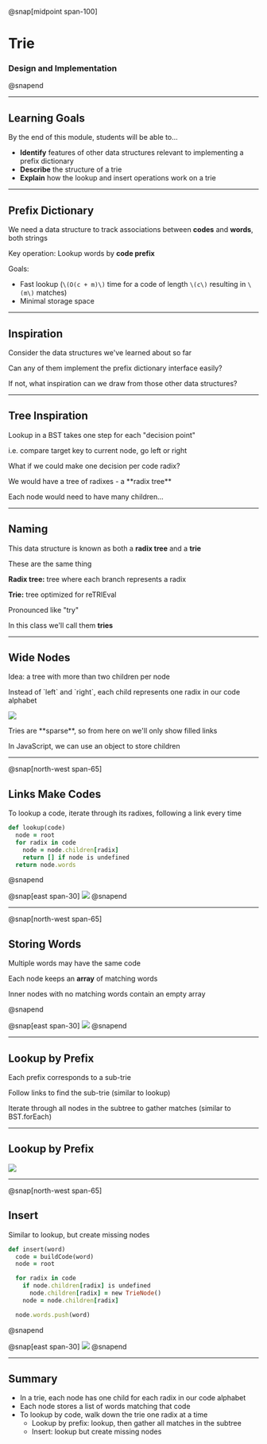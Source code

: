 @snap[midpoint span-100]

# Trie

### Design and Implementation

@snapend

---

## Learning Goals

By the end of this module, students will be able to...

- **Identify** features of other data structures relevant to implementing a prefix dictionary
- **Describe** the structure of a trie
- **Explain** how the lookup and insert operations work on a trie

---

## Prefix Dictionary

We need a data structure to track associations between **codes** and **words**, both strings

Key operation: Lookup words by **code prefix**

Goals:

- Fast lookup (`\(O(c + m)\)` time for a code of length `\(c\)` resulting in `\(m\)` matches)
- Minimal storage space

---

## Inspiration

Consider the data structures we've learned about so far

Can any of them implement the prefix dictionary interface easily?

If not, what inspiration can we draw from those other data structures?

---

## Tree Inspiration

Lookup in a BST takes one step for each "decision point"

<p class="small">i.e. compare target key to current node, go left or right</p>

What if we could make one decision per code radix?

<p class="small">We would have a tree of radixes - a **radix tree**</p>

Each node would need to have many children...

---

## Naming

This data structure is known as both a **radix tree** and a **trie**

<p class="small">These are the same thing</p>

**Radix tree:** tree where each branch represents a radix

**Trie:** tree optimized for reTRIEval

<p class="small">Pronounced like "try"</p>

In this class we'll call them **tries**

---

## Wide Nodes

Idea: a tree with more than two children per node

<p class="small">Instead of `left` and `right`, each child represents one radix in our code alphabet</p>

![](tries/images/trie-node.png)

<p class="small">Tries are **sparse**, so from here on we'll only show filled links</p>

In JavaScript, we can use an object to store children

---

@snap[north-west span-65]

## Links Make Codes

To lookup a code, iterate through its radixes, following a link every time

```ruby
def lookup(code)
  node = root
  for radix in code
    node = node.children[radix]
    return [] if node is undefined
  return node.words
```

@snapend

@snap[east span-30]
![](tries/images/trie-links.png)
@snapend

---

@snap[north-west span-65]
## Storing Words

Multiple words may have the same code

Each node keeps an **array** of matching words

<p class="small">Inner nodes with no matching words contain an empty array</p>

@snapend

@snap[east span-30]
![](tries/images/trie-multiple-words.png)
@snapend

---

## Lookup by Prefix

Each prefix corresponds to a sub-trie

Follow links to find the sub-trie (similar to lookup)

Iterate through all nodes in the subtree to gather matches (similar to BST.forEach)

---

## Lookup by Prefix

![](tries/images/trie-lookup-prefix.png)

---

@snap[north-west span-65]

## Insert

Similar to lookup, but create missing nodes

```ruby
def insert(word)
  code = buildCode(word)
  node = root

  for radix in code
    if node.children[radix] is undefined
      node.children[radix] = new TrieNode()
    node = node.children[radix]

  node.words.push(word)
```

@snapend

@snap[east span-30]
![](tries/images/trie-insert.png)
@snapend

---

## Summary

- In a trie, each node has one child for each radix in our code alphabet
- Each node stores a list of words matching that code
- To lookup by code, walk down the trie one radix at a time
    - Lookup by prefix: lookup, then gather all matches in the subtree
    - Insert: lookup but create missing nodes

